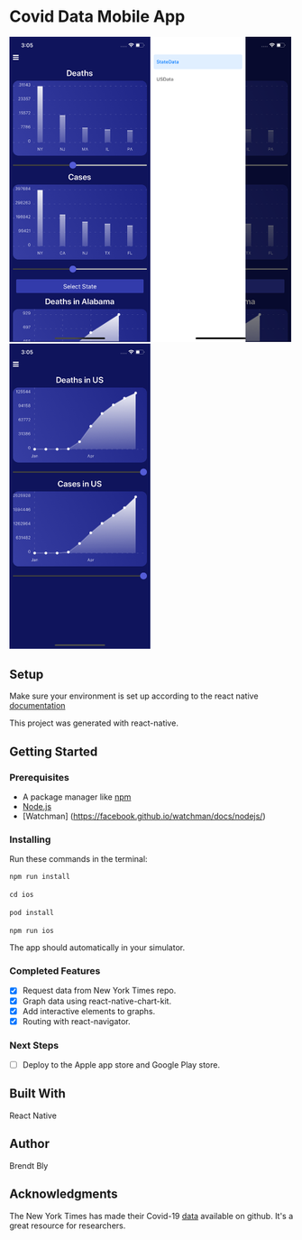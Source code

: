 # Covid Data Mobile App

<img src="assets/screenshot1.png" width="250"><img src="assets/screenshot2.png" width="250"><img src="assets/screenshot3.png" width="250">
## Setup

Make sure your environment is set up according to the react native [documentation](https://reactnative.dev/docs/environment-setup)

This project was generated with react-native.

## Getting Started

### Prerequisites

- A package manager like [npm](https://www.npmjs.com/)
- [Node.js](https://nodejs.org/en/)
- [Watchman] (https://facebook.github.io/watchman/docs/nodejs/)


### Installing

Run these commands in the terminal:

```
npm run install

cd ios

pod install

npm run ios
```

The app should automatically in your simulator.

### Completed Features

- [x] Request data from New York Times repo.
- [x] Graph data using react-native-chart-kit.
- [x] Add interactive elements to graphs.
- [x] Routing with react-navigator.

### Next Steps

- [ ] Deploy to the Apple app store and Google Play store.

## Built With

React Native

## Author

Brendt Bly

## Acknowledgments

The New York Times has made their Covid-19 [data](https://github.com/nytimes/covid-19-data) available on github.  It's a great resource for researchers.
